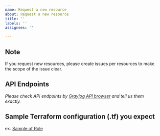 ```yaml
---
name: Request a new resource
about: Request a new resource
title: ''
labels: ''
assignees: ''

---
```


## Note

If you request new resources, please create issues per resources to make the scope of the issue clear.

## API Endpoints

_Please check API endpoints by [Graylog API browser](https://docs.graylog.org/en/3.1/pages/configuration/rest_api.html#using-the-api-browser) and tell us them exactly._

## Sample Terraform configuration (.tf) you expect

ex. [Sample of Role](https://github.com/zahiar/terraform-provider-graylog/blob/v0.3.0/examples/v0.12/role.tf)
